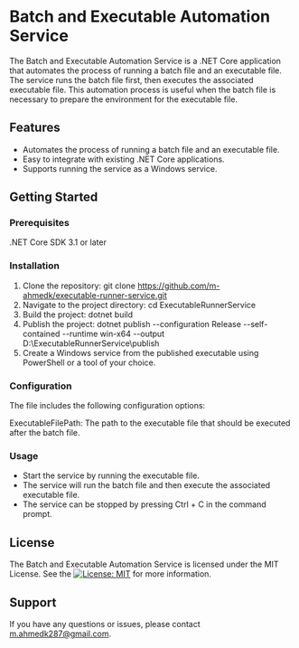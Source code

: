 # Batch and Executable Automation Service
The Batch and Executable Automation Service is a .NET Core application that automates the process of running a batch file and an executable file. The service runs the batch file first, then executes the associated executable file. This automation process is useful when the batch file is necessary to prepare the environment for the executable file.

## Features
- Automates the process of running a batch file and an executable file.
- Easy to integrate with existing .NET Core applications.
- Supports running the service as a Windows service.

## Getting Started

### Prerequisites
.NET Core SDK 3.1 or later

### Installation
1. Clone the repository: git clone https://github.com/m-ahmedk/executable-runner-service.git
2. Navigate to the project directory: cd ExecutableRunnerService
3. Build the project: dotnet build
4. Publish the project: dotnet publish --configuration Release --self-contained --runtime win-x64 --output D:\ExecutableRunnerService\publish
5. Create a Windows service from the published executable using PowerShell or a tool of your choice.

### Configuration
The file includes the following configuration options:

ExecutableFilePath: The path to the executable file that should be executed after the batch file.

### Usage
- Start the service by running the executable file.
- The service will run the batch file and then execute the associated executable file.
- The service can be stopped by pressing Ctrl + C in the command prompt.

## License
The Batch and Executable Automation Service is licensed under the MIT License. See the [![License: MIT](https://img.shields.io/badge/License-MIT-yellow.svg)](https://github.com/m-ahmedk/executable-runner-service/blob/main/LICENSE) for more information.

## Support
If you have any questions or issues, please contact m.ahmedk287@gmail.com.